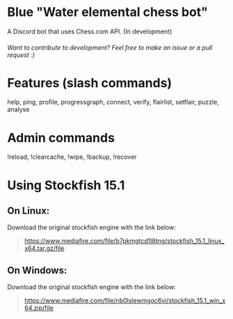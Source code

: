 # Blue "Water elemental chess bot"
A Discord bot that uses Chess.com API. (In development)

<h6>Want to contribute to development? Feel free to make an issue or a pull request :)</h6>

# Features (slash commands)

help, ping, profile, progressgraph, connect, verify, flairlist, setflair, puzzle, analyse

# Admin commands

!reload, !clearcache, !wipe, !backup, !recover

# Using Stockfish 15.1

## On Linux:

Download the original stockfish engine with the link below:
> https://www.mediafire.com/file/b7pkmgtcd1l8tng/stockfish_15.1_linux_x64.tar.gz/file

## On Windows:

Download the original stockfish engine with the link below:
> https://www.mediafire.com/file/nb0lslewmgoc6vi/stockfish_15.1_win_x64.zip/file
